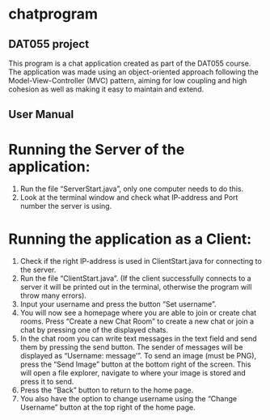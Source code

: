 # chatprogram

## DAT055 project
This program is a chat application created as part of the DAT055 course. The application was made using an object-oriented approach following the Model-View-Controller (MVC) pattern, aiming for low coupling and high cohesion as well as making it easy to maintain and extend.

## User Manual
# Running the Server of the application:
1. Run the file “ServerStart.java”, only one computer needs to do this.
2. Look at the terminal window and check what IP-address and Port number the server is using.

# Running the application as a Client:
1. Check if the right IP-address is used in ClientStart.java for connecting to the server.
2. Run the file “ClientStart.java”. (If the client successfully connects to a server it will be printed out in the terminal, otherwise the program will throw many errors). 
3. Input your username and press the button “Set username”. 
4. You will now see a homepage where you are able to join or create chat rooms. Press “Create a new Chat Room” to create a new chat or join a chat by pressing one of the displayed chats.
5. In the chat room you can write text messages in the text field and send them by pressing the send button. The sender of messages will be displayed as “Username: message’”. To send an image (must be PNG), press the “Send Image” button at the bottom right of the screen. This will open a file explorer, navigate to where your image is stored and press it to send. 
6. Press the “Back” button to return to the home page.
7. You also have the option to change username using the “Change Username” button at the top right of the home page.

